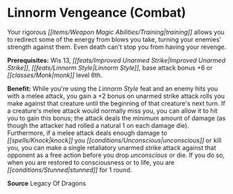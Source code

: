 ﻿---
cssclass: [feats]

---
# Linnorm Vengeance (Combat)

Your rigorous _[[items/Weapon Magic Abilities/Training|training]]_ allows you to redirect some of the energy from blows you take, turning your enemies' strength against them. Even death can't stop you from having your revenge.

**Prerequisites:** Wis 13, _[[feats/Improved Unarmed Strike|Improved Unarmed Strike]]_, _[[feats/Linnorm Style|Linnorm Style]]_, base attack bonus +6 or _[[classes/Monk|monk]]_ level 6th.

**Benefit:** While you're using the _Linnorm Style_ feat and an enemy hits you with a melee attack, you gain a +2 bonus on unarmed strike attack rolls you make against that creature until the beginning of that creature's next turn. If a creature's melee attack would normally miss you, you can allow it to hit you to gain this bonus; the attack deals the minimum amount of damage (as though the attacker had rolled a natural 1 on each damage die). Furthermore, if a melee attack deals enough damage to _[[spells/Knock|knock]]_ you _[[conditions/Unconscious|unconscious]]_ or kill you, you can make a single retaliatory unarmed strike attack against that opponent as a free action before you drop _unconscious_ or die. If you do so, when you are restored to consciousness or to life, you are _[[conditions/Stunned|stunned]]_ for 1 round.

**Source** Legacy Of Dragons